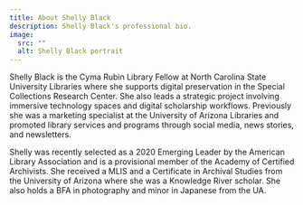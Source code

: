 ```yaml
---
title: About Shelly Black
description: Shelly Black's professional bio.
image:
  src: ""
  alt: Shelly Black portrait
---
```


Shelly Black is the Cyma Rubin Library Fellow at North Carolina State University Libraries where she supports digital preservation in the Special Collections Research Center. She also leads a strategic project involving immersive technology spaces and digital scholarship workflows. Previously she was a marketing specialist at the University of Arizona Libraries and promoted library services and programs through social media, news stories, and newsletters.

Shelly was recently selected as a 2020 Emerging Leader by the American Library Association and is a provisional member of the Academy of Certified Archivists. She received a MLIS and a Certificate in Archival Studies from the University of Arizona where she was a Knowledge River scholar. She also holds a BFA in photography and minor in Japanese from the UA.

